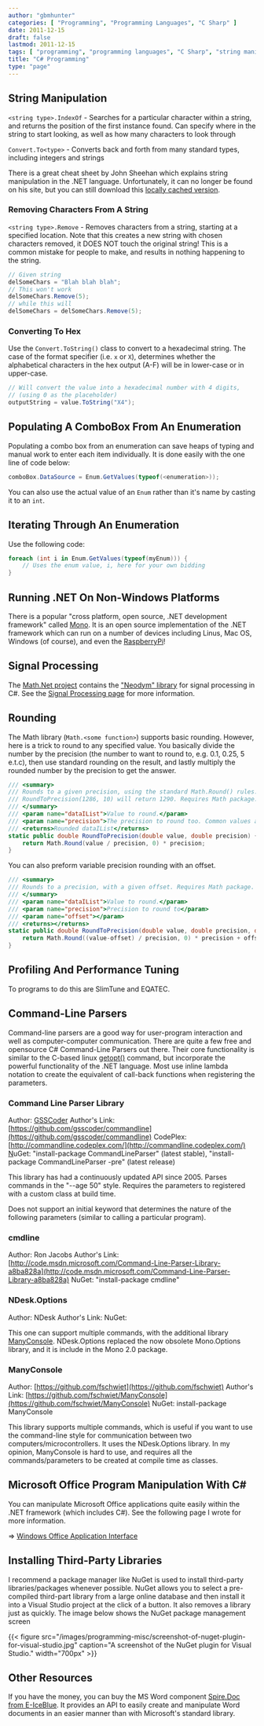 ```yaml
---
author: "gbmhunter"
categories: [ "Programming", "Programming Languages", "C Sharp" ]
date: 2011-12-15
draft: false
lastmod: 2011-12-15
tags: [ "programming", "programming languages", "C Sharp", "string manipulation", "ComboBox", "GUI", ".NET", "dot net" ]
title: "C# Programming"
type: "page"
---
```


## String Manipulation

`<string type>.IndexOf` - Searches for a particular character within a string, and returns the position of the first instance found. Can specify where in the string to start looking, as well as how many characters to look through

`Convert.To<type>` - Converts back and forth from many standard types, including integers and strings

There is a great cheat sheet by John Sheehan which explains string manipulation in the .NET language. Unfortunately, it can no longer be found on his site, but you can still download this [locally cached version](/docs/john-sheehan-msnet-formatting-strings-cheat-sheet.pdf).

### Removing Characters From A String

`<string type>.Remove` - Removes characters from a string, starting at a specified location. Note that this creates a new string with chosen characters removed, it DOES NOT touch the original string! This is a common mistake for people to make, and results in nothing happening to the string.

```c#    
// Given string 
delSomeChars = "Blah blah blah";
// This won't work
delSomeChars.Remove(5);
// while this will
delSomeChars = delSomeChars.Remove(5);
```

### Converting To Hex

Use the `Convert.ToString()` class to convert to a hexadecimal string. The case of the format specifier (i.e. `x` or `X`), determines whether the alphabetical characters in the hex output (A-F) will be in lower-case or in upper-case.

```c#    
// Will convert the value into a hexadecimal number with 4 digits,
// (using 0 as the placeholder)
outputString = value.ToString("X4");
```

## Populating A ComboBox From An Enumeration

Populating a combo box from an enumeration can save heaps of typing and manual work to enter each item individually. It is done easily with the one line of code below:

```c#    
comboBox.DataSource = Enum.GetValues(typeof(<enumeration>));
```

You can also use the actual value of an `Enum` rather than it's name by casting it to an `int`.

## Iterating Through An Enumeration

Use the following code:

```c#    
foreach (int i in Enum.GetValues(typeof(myEnum))) {
    // Uses the enum value, i, here for your own bidding
}
```

## Running .NET On Non-Windows Platforms

There is a popular "cross platform, open source, .NET development framework" called [Mono](http://www.mono-project.com/). It is an open source implementation of the .NET framework which can run on a number of devices including Linus, Mac OS, Windows (of course), and even the [RaspberryPi](http://www.amazedsaint.com/2013/04/hack-raspberry-pi-how-to-build.html)!

## Signal Processing

The [Math.Net project](http://www.mathdotnet.com/) contains the ["Neodym" library](http://neodym.mathdotnet.com/) for signal processing in C#. See the [Signal Processing page](/programming/signal-processing/) for more information.

## Rounding

The Math library (`Math.<some function>`) supports basic rounding. However, here is a trick to round to any specified value. You basically divide the number by the precision (the number to want to round to, e.g. 0.1, 0.25, 5 e.t.c), then use standard rounding on the result, and lastly multiply the rounded number by the precision to get the answer.

```c#    
/// <summary>
/// Rounds to a given precision, using the standard Math.Round() rules. E.g. RoundToPrecision(10.34, 0.1) will return 10.3.
/// RoundToPrecision(1286, 10) will return 1290. Requires Math package.
/// </summary>
/// <param name="dataIList">Value to round.</param>
/// <param name="precision">The precision to round too. Common values are 0.1 or 0.01.</param>
/// <returns>Rounded dataIList</returns>
static public double RoundToPrecision(double value, double precision) {
    return Math.Round(value / precision, 0) * precision;
}
```

You can also preform variable precision rounding with an offset.

```c#    
/// <summary>
/// Rounds to a precision, with a given offset. Requires Math package. 
/// </summary>
/// <param name="dataIList">Value to round.</param>
/// <param name="precision">Precision to round to</param>
/// <param name="offset"></param>
/// <returns></returns>
static public double RoundToPrecision(double value, double precision, double offset) {
    return Math.Round((value-offset) / precision, 0) * precision + offset;
}
```

## Profiling And Performance Tuning

To programs to do this are SlimTune and EQATEC.

## Command-Line Parsers

Command-line parsers are a good way for user-program interaction and well as computer-computer communication. There are quite a few free and opensource C# Command-Line Parsers out there. Their core functionality is similar to the C-based linux [getopt()](http://www.gnu.org/software/libc/manual/html_node/Getopt.html) command, but incorporate the powerful functionality of the .NET language. Most use inline lambda notation to create the equivalent of call-back functions when registering the parameters.

### Command Line Parser Library

Author: [GSSCoder](https://github.com/gsscoder)
Author's Link: [https://github.com/gsscoder/commandline](https://github.com/gsscoder/commandline)
CodePlex: [http://commandline.codeplex.com/](http://commandline.codeplex.com/)
[N](https://github.com/gsscoder/commandline)uGet: "install-package CommandLineParser" (latest stable), "install-package CommandLineParser -pre" (latest release)

This library has had a continuously updated API since 2005. Parses commands in the "--age 50" style. Requires the parameters to registered with a custom class at build time.

Does not support an initial keyword that determines the nature of the following parameters (similar to calling a particular program).

### cmdline

Author: Ron Jacobs
Author's Link: [http://code.msdn.microsoft.com/Command-Line-Parser-Library-a8ba828a](http://code.msdn.microsoft.com/Command-Line-Parser-Library-a8ba828a)
NuGet: "install-package cmdline"

### NDesk.Options

Author: NDesk
Author's Link:
NuGet: 

This one can support multiple commands, with the additional library [ManyConsole](https://github.com/fschwiet/ManyConsole). NDesk.Options replaced the now obsolete Mono.Options library, and it is include in the Mono 2.0 package.

### ManyConsole

Author: [https://github.com/fschwiet](https://github.com/fschwiet)
Author's Link: [https://github.com/fschwiet/ManyConsole](https://github.com/fschwiet/ManyConsole)
NuGet: install-package ManyConsole

This library supports multiple commands, which is useful if you want to use the command-line style for communication between two computers/microcontrollers. It uses the NDesk.Options library. In my opinion, ManyConsole is hard to use, and requires all the commands/parameters to be created at compile time as classes.

## Microsoft Office Program Manipulation With C#

You can manipulate Microsoft Office applications quite easily within the .NET framework (which includes C#). See the following page I wrote for more information.

=> [Windows Office Application Interface](/programming/languages/c-sharp/windows-office-application-interface/)

## Installing Third-Party Libraries

I recommend a package manager like NuGet is used to install third-party libraries/packages whenever possible. NuGet allows you to select a pre-compiled third-part library from a large online database and then install it into a Visual Studio project at the click of a button. It also removes a library just as quickly. The image below shows the NuGet package management screen

{{< figure src="/images/programming-misc/screenshot-of-nuget-plugin-for-visual-studio.jpg" caption="A screenshot of the NuGet plugin for Visual Studio."  width="700px" >}}

## Other Resources

If you have the money, you can buy the MS Word component [Spire.Doc from E-IceBlue](http://www.e-iceblue.com/Introduce/word-for-net-introduce.html). It provides an API to easily create and manipulate Word documents in an easier manner than with Microsoft's standard library.

